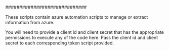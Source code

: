 #############################


These scripts contain azure automation scripts to manage or extract information from azure.

You will need to provide a client id and client secret that has the appropriate permissions to execute any of the code here.
Pass the client id and client secret to each corresponding token script provided.




